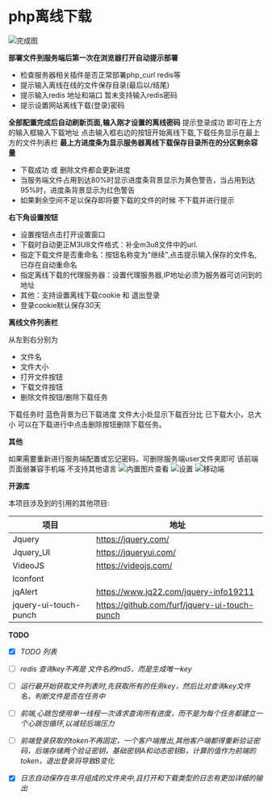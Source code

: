 ﻿# php离线下载
 
![完成图][1]

**部署文件到服务端后第一次在浏览器打开自动提示部署**

 - 检查服务器相关插件是否正常部署php_curl redis等
 - 提示输入离线在线的文件保存目录(最后以/结尾)
 - 提示输入redis 地址和端口 暂未支持输入redis密码
 - 提示设置网站离线下载(登录)密码

**全部配置完成后自动刷新页面,输入刚才设置的离线密码**
提示登录成功 即可在上方的输入框输入下载地址    点击输入框右边的按钮开始离线下载,下载任务显示在最上方的文件列表栏
**最上方进度条为显示服务器离线下载保存目录所在的分区剩余容量**

 - 下载成功 或 删除文件都会更新进度
 - 当服务端文件占用到达80%时显示进度条背景显示为黄色警告，当占用到达95%时，进度条背景显示为红色警告
 - 如果剩余空间不足以保存即将要下载的文件的时候 不下载并进行提示

**右下角设置按钮**

 - 设置按钮点击打开设置窗口
 - 下载时自动更正M3U8文件格式：补全m3u8文件中的url.
 - 指定下载文件是否重命名：按钮名称变为"继续",点击提示输入保存的文件名,已存在自动重命名
 - 指定离线下载的代理服务器：设置代理服务器,IP地址必须为服务器可访问到的地址
 - 其他：支持设置离线下载cookie 和 退出登录
 - 登录cookie默认保存30天

**离线文件列表栏**

从左到右分别为
 - 文件名 
 - 文件大小
 - 打开文件按钮
 - 下载文件按钮
 - 删除文件按钮/删除下载任务
 
下载任务时 蓝色背景为已下载进度 文件大小处显示下载百分比  已下载大小，总大小
可以在下载进行中点击删除按钮删除下载任务。


**其他**

如果需要重新进行服务端配置或忘记密码，可删除服务端user文件夹即可
该前端页面弱兼容手机端
不支持其他语言
![内置图片查看][2]
![设置][3]
![移动端][4]

**开源库**

本项目涉及到的引用的其他项目:

项目  | 地址
------------- | -------------
Jquery 			          | https://jquery.com/
Jquery_UI 		        | https://jqueryui.com/
VideoJS			          | https://videojs.com/
Iconfont		          | 
jqAlert			          | https://www.jq22.com/jquery-info19211
jquery-ui-touch-punch | https://github.com/furf/jquery-ui-touch-punch

**TODO**

- [x] *TODO 列表*
- [ ] *redis 查询key不再是 文件名的md5，而是生成唯一key*
- [ ] *运行最开始获取文件列表时,先获取所有的任务key，然后比对查询key文件名，判断文件是否在任务中*
- [ ] *前端,心跳包使用单一线程一次请求查询所有进度，而不是为每个任务都建立一个心跳包循环,以减轻后端压力*
- [ ] *前端登录获取的token不再固定，一个客户端推出,其他客户端都得重新验证密码，后端存储两个验证密钥，基础密钥A和动态密钥B，计算的值作为前端的token，退出登录将导致B变化*
- [x] *日志自动保存在年月组成的文件夹中,且打开和下载类型的日志有更加详细的输出*

  [1]: https://s.pc.qq.com/tousu/img/20210613/7018871_1623560409.jpg
  [2]: https://s.pc.qq.com/tousu/img/20210515/1364285_1621068259.jpg
  [3]: https://s.pc.qq.com/tousu/img/20210515/7459126_1621068265.jpg
  [4]: https://s.pc.qq.com/tousu/img/20210515/2859324_1621068269.jpg
